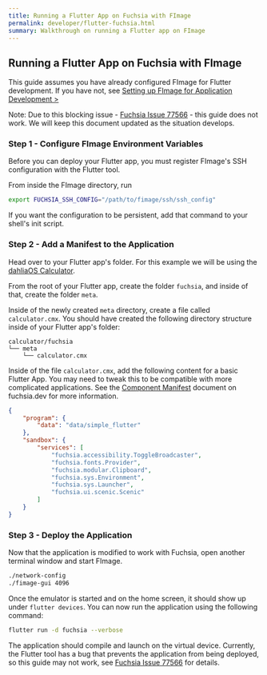 ```yaml
---
title: Running a Flutter App on Fuchsia with FImage
permalink: developer/flutter-fuchsia.html
summary: Walkthrough on running a Flutter app on FImage
---
```

## Running a Flutter App on Fuchsia with FImage
This guide assumes you have already configured FImage for Flutter development. If you have not, see [Setting up FImage for Application Development >](fimage-setup)

Note: Due to this blocking issue - [Fuchsia Issue 77566](https://bugs.fuchsia.dev/p/fuchsia/issues/detail?id=77566) - this guide does not work. We will keep this document updated as the situation develops.

### Step 1 - Configure FImage Environment Variables
Before you can deploy your Flutter app, you must register FImage's SSH configuration with the Flutter tool.

From inside the FImage directory, run
```bash
export FUCHSIA_SSH_CONFIG="/path/to/fimage/ssh/ssh_config"
```
If you want the configuration to be persistent, add that command to your shell's init script.
### Step 2 - Add a Manifest to the Application
Head over to your Flutter app's folder. For this example we will be using the [dahliaOS Calculator](https://github.com/dahliaOS/calculator).

From the root of your Flutter app, create the folder `fuchsia`, and inside of that, create the folder `meta`.

Inside of the newly created `meta` directory, create a file called `calculator.cmx`. You should have created the following directory structure inside of your Flutter app's folder:
```
calculator/fuchsia
└── meta
    └── calculator.cmx
```
Inside of the file `calculator.cmx`, add the following content for a basic Flutter App. You may need to tweak this to be compatible with more complicated applications. See the [Component Manifest](https://fuchsia.dev/fuchsia-src/glossary#component-manifest) document on fuchsia.dev for more information.
```json
{
    "program": {
        "data": "data/simple_flutter"
    },
    "sandbox": {
        "services": [
            "fuchsia.accessibility.ToggleBroadcaster",
            "fuchsia.fonts.Provider",
            "fuchsia.modular.Clipboard",
            "fuchsia.sys.Environment",
            "fuchsia.sys.Launcher",
            "fuchsia.ui.scenic.Scenic"
        ]
    }
}
```
### Step 3 - Deploy the Application

Now that the application is modified to work with Fuchsia, open another terminal window and start FImage.
```bash
./network-config
./fimage-gui 4096
```
Once the emulator is started and on the home screen, it should show up under `flutter devices`. You can now run the application using the following command:
```bash
flutter run -d fuchsia --verbose
```
The application should compile and launch on the virtual device. Currently, the Flutter tool has a bug that prevents the application from being deployed, so this guide may not work, see [Fuchsia Issue 77566](https://bugs.fuchsia.dev/p/fuchsia/issues/detail?id=77566) for details.
